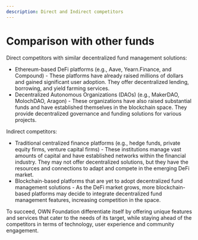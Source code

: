 ```yaml
---
description: Direct and Indirect competitors
---
```


# Comparison with other funds​

Direct competitors with similar decentralized fund management solutions:

* Ethereum-based DeFi platforms (e.g., Aave, Yearn.Finance, and Compound) - These platforms have already raised millions of dollars and gained significant user adoption. They offer decentralized lending, borrowing, and yield farming services.
* Decentralized Autonomous Organizations (DAOs) (e.g., MakerDAO, MolochDAO, Aragon) - These organizations have also raised substantial funds and have established themselves in the blockchain space. They provide decentralized governance and funding solutions for various projects.

Indirect competitors:

* Traditional centralized finance platforms (e.g., hedge funds, private equity firms, venture capital firms) - These institutions manage vast amounts of capital and have established networks within the financial industry. They may not offer decentralized solutions, but they have the resources and connections to adapt and compete in the emerging DeFi market.
* Blockchain-based platforms that are yet to adopt decentralized fund management solutions - As the DeFi market grows, more blockchain-based platforms may decide to integrate decentralized fund management features, increasing competition in the space.

To succeed, OWN Foundation differentiate itself by offering unique features and services that cater to the needs of its target, while staying ahead of the competitors in terms of technology, user experience and community engagement.
